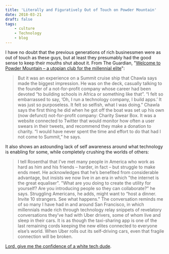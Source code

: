 ```yaml
---
title: 'Literally and Figuratively Out of Touch on Powder Mountain'
date: 2018-03-21
draft: false
tags: 
    - culture
    - Technology
    - blog
---
```


I have no doubt that the previous generations of rich businessmen were as out of touch as these guys, but at least they presumably had the good sense to keep their mouths shut about it. From The Guardian, "[Welcome to Powder Mountain – a utopian club for the millennial elite](https://www.theguardian.com/technology/2018/mar/16/powder-mountain-ski-resort-summit-elite-club-rich-millennials)":

> But it was an experience on a Summit cruise ship that Chawla says made the biggest impression. He was on the deck, casually talking to the founder of a not-for-profit company whose career had been devoted “to building schools in Africa or something like that”. “I felt so embarrassed to say, ‘Oh, I run a technology company, I build apps.’ It was just so purposeless. It felt so selfish, what I was doing.” Chawla says the first thing he did when he got off the boat was set up his own (now defunct) not-for-profit company: Charity Swear Box. It was a website connected to Twitter that would monitor how often a user swears in their tweets, and recommend they make a donation to charity. “I would have never spent the time and effort to do that had I not come to Summit,” he says.

It also shows an astounding lack of self awareness around what technology is enabling for some, while completely crushing the worlds of others:

> I tell Rosenthal that I’ve met many people in America who work as hard as him and his friends – harder, in fact – but struggle to make ends meet. He acknowledges that he’s benefited from considerable advantage, but insists we now live in an era in which "the internet is the great equaliser". "What are you doing to create the utility for yourself? Are you introducing people so they can collaborate?” he says. Struggling Americans, he adds, might want to “host a dinner. Invite 10 strangers. See what happens." The conversation reminds me of so many I have had in and around San Francisco, in which millennials made rich through technology relay snippets of revelatory conversations they’ve had with Uber drivers, some of whom live and sleep in their cars. It is as though the taxi-sharing app is one of the last remaining cords keeping the new elites connected to everyone else’s world. When Uber rolls out its self-driving cars, even that fragile connection will be broken.

[Lord, give me the confidence of a white tech dude](https://teespring.com/shop/lord-give-me-the-confidence#pid=395&cid=6614&sid=front).